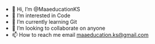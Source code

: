 - 👋 Hi, I’m @MaaeducationKS
- 👀 I’m interested in Code
- 🌱 I’m currently learning Git
- 💞️ I’m looking to collaborate on anyone
- 📫 How to reach me email maaeducation.ks@gmail.com

<!---
MaaeducationKS/MaaeducationKS is a ✨ special ✨ repository because its `README.md` (this file) appears on your GitHub profile.
You can click the Preview link to take a look at your changes.
--->
